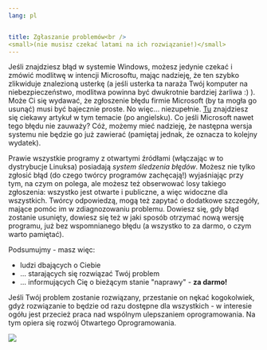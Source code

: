 ```yaml
---
lang: pl


title: Zgłaszanie problemów<br />
<small>(nie musisz czekać latami na ich rozwiązanie!)</small>
---
```


Jeśli znajdziesz błąd w systemie Windows, możesz jedynie czekać
i zmówić modlitwę w intencji Microsoftu, mając nadzieję, że ten szybko
zlikwiduje znalezioną usterkę (a jeśli usterka ta naraża Twój komputer
na niebezpieczeństwo, modlitwa powinna być dwukrotnie bardziej żarliwa :) ).
Może Ci się wydawać, że zgłoszenie błędu firmie Microsoft (by ta mogła
go usunąć) musi być bajecznie proste. No więc... niezupełnie.
<a href="http://www.oreillynet.com/mac/blog/2002/06/mission_impossible_submitting.html">Tu</a>
znajdziesz się ciekawy artykuł w tym temacie (po angielsku). Co jeśli Microsoft
nawet tego błędu nie zauważy? Cóż, możemy mieć nadzieję, że następna wersja
systemu nie będzie go już zawierać (pamiętaj jednak, że oznacza to kolejny wydatek).

Prawie wszystkie programy z otwartymi źródłami (włączając w to dystrybucje
Linuksa) posiadają <i>system śledzenia błędów</i>. Możesz nie tylko zgłosić
błąd (do czego twórcy programów zachęcają!) wyjaśniając przy tym, na czym on
polega, ale możesz też obserwować losy takiego zgłoszenia: wszystko jest
otwarte i publiczne, a więc widoczne dla wszystkich. Twórcy odpowiedzą, mogą
też zapytać o dodatkowe szczegóły, mające pomóc im w zdiagnozowaniu problemu.
Dowiesz się, gdy błąd zostanie usunięty, dowiesz się też w jaki sposób otrzymać
nową wersję programu, już bez wspomnianego błędu (a wszystko to za darmo, o czym
warto pamiętać).


Podsumujmy - masz więc:

<ul>
<li>ludzi dbających o Ciebie</li>
<li>... starających się rozwiązać Twój problem</li>
<li>... informujących Cię o bieżącym stanie "naprawy" - <b>za darmo!</b></li>
</ul>

Jeśli Twój
problem zostanie rozwiązany, przestanie on nękać kogokolwiek, gdyż rozwiązanie
to będzie od razu dostępne dla wszystkich - w interesie ogółu jest przecież
praca nad wspólnym ulepszaniem oprogramowania. Na tym opiera się rozwój Otwartego Oprogramowania.

<img src="Images/report_bugs_thumb.png" />



